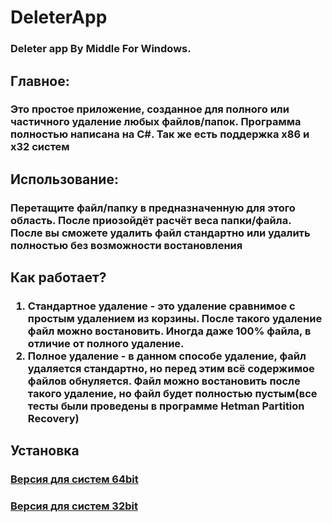 # DeleterApp
<h3>Deleter app By Middle For Windows.</h3>

<h2>Главное:</h2>
<h3>Это простое приложение, созданное для полного или частичного удаление любых файлов/папок. Программа полностью написана на C#. Так же есть поддержка x86 и x32 систем</h3>
<h2>Использование:</h2>
<h3>Перетащите файл/папку в предназначенную для этого область. После приозойдёт расчёт веса папки/файла. После вы сможете удалить файл стандартно или удалить полностью без возможности востановления</h3>
<h2>Как работает?</h2>
<h3>
<ol>
<li>Стандартное удаление - это удаление сравнимое с простым удалением из корзины. После такого удаление файл можно востановить. Иногда даже 100% файла, в отличие от полного удаление.</li>
<li>Полное удаление - в данном способе удаление, файл удаляется стандартно, но перед этим всё содержимое файлов обнуляется. Файл можно востановить после такого удаление, но файл будет полностью пустым(все тесты были проведены в программе Hetman Partition Recovery)</li>
</ol>
<h2>Установка</2>
<h3><a href="https://github.com/middle1/DeleterApp/releases/download/Stable/DeleterAppX64.exe">Версия для систем 64bit</h3></a>
<h3><a href="https://github.com/middle1/DeleterApp/releases/download/Stable/DeleterAppX86.exe">Версия для систем 32bit</h3></a>
</h3>
